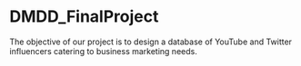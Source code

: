 # DMDD_FinalProject
The objective of our project is to design a database of YouTube and Twitter influencers catering to business marketing needs. 

